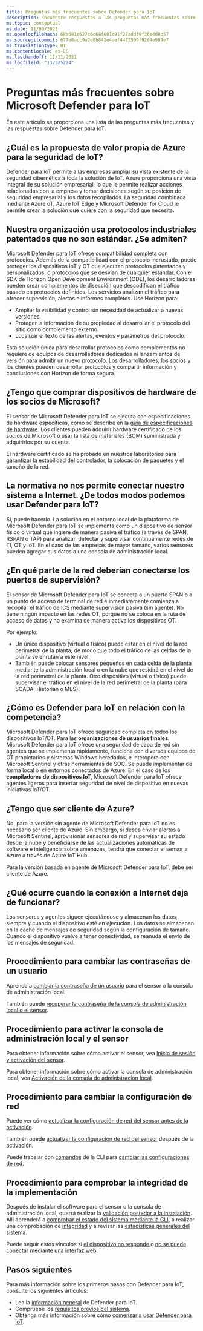 ```yaml
---
title: Preguntas más frecuentes sobre Defender para IoT
description: Encuentre respuestas a las preguntas más frecuentes sobre las características y los servicios de Microsoft Defender para IoT.
ms.topic: conceptual
ms.date: 11/09/2021
ms.openlocfilehash: 68a681e527c6c68f601c91f27addf9f36e4d0b57
ms.sourcegitcommit: 677e8acc9a2e8b842e4aef4472599f9264e989e7
ms.translationtype: HT
ms.contentlocale: es-ES
ms.lasthandoff: 11/11/2021
ms.locfileid: "132325224"
---
```

# <a name="microsoft-defender-for-iot-frequently-asked-questions"></a>Preguntas más frecuentes sobre Microsoft Defender para IoT

En este artículo se proporciona una lista de las preguntas más frecuentes y las respuestas sobre Defender para IoT.

## <a name="what-is-azures-unique-value-proposition-for-iot-security"></a>¿Cuál es la propuesta de valor propia de Azure para la seguridad de IoT?

Defender para IoT permite a las empresas ampliar su vista existente de la seguridad cibernética a toda la solución de IoT. Azure proporciona una vista integral de su solución empresarial, lo que le permite realizar acciones relacionadas con la empresa y tomar decisiones según su posición de seguridad empresarial y los datos recopilados. La seguridad combinada mediante Azure oT, Azure IoT Edge y Microsoft Defender for Cloud le permite crear la solución que quiere con la seguridad que necesita.

## <a name="our-organization-uses-proprietary-non-standard-industrial-protocols-are-they-supported"></a>Nuestra organización usa protocolos industriales patentados que no son estándar. ¿Se admiten? 

Microsoft Defender para IoT ofrece compatibilidad completa con protocolos. Además de la compatibilidad con el protocolo incrustado, puede proteger los dispositivos IoT y OT que ejecutan protocolos patentados y personalizados, o protocolos que se desvían de cualquier estándar. Con el SDK de Horizon Open Development Environment (ODE), los desarrolladores pueden crear complementos de disección que descodifican el tráfico basado en protocolos definidos. Los servicios analizan el tráfico para ofrecer supervisión, alertas e informes completos. Use Horizon para:
- Ampliar la visibilidad y control sin necesidad de actualizar a nuevas versiones.
- Proteger la información de su propiedad al desarrollar el protocolo del sitio como complemento externo. 
- Localizar el texto de las alertas, eventos y parámetros del protocolo.

Esta solución única para desarrollar protocolos como complementos no requiere de equipos de desarrolladores dedicados ni lanzamientos de versión para admitir un nuevo protocolo. Los desarrolladores, los socios y los clientes pueden desarrollar protocolos y compartir información y conclusiones con Horizon de forma segura. 

## <a name="do-i-have-to-purchase-hardware-appliances-from-microsoft-partners"></a>¿Tengo que comprar dispositivos de hardware de los socios de Microsoft?
El sensor de Microsoft Defender para IoT se ejecuta con especificaciones de hardware específicas, como se describe en la [guía de especificaciones de hardware](./how-to-identify-required-appliances.md). Los clientes pueden adquirir hardware certificado de los socios de Microsoft o usar la lista de materiales (BOM) suministrada y adquirirlos por su cuenta. 

El hardware certificado se ha probado en nuestros laboratorios para garantizar la estabilidad del controlador, la colocación de paquetes y el tamaño de la red.


## <a name="regulation-does-not-allow-us-to-connect-our-system-to-the-internet-can-we-still-utilize-defender-for-iot"></a>La normativa no nos permite conectar nuestro sistema a Internet. ¿De todos modos podemos usar Defender para IoT?

Sí, puede hacerlo. La solución en el entorno local de la plataforma de Microsoft Defender para IoT se implementa como un dispositivo de sensor físico o virtual que ingiere de manera pasiva el tráfico (a través de SPAN, RSPAN o TAP) para analizar, detectar y supervisar continuamente redes de TI, OT y IoT. En el caso de las empresas de mayor tamaño, varios sensores pueden agregar sus datos a una consola de administración local.

## <a name="where-in-the-network-should-i-connect-monitoring-ports"></a>¿En qué parte de la red deberían conectarse los puertos de supervisión?

El sensor de Microsoft Defender para IoT se conecta a un puerto SPAN o a un punto de acceso de terminal de red e inmediatamente comienza a recopilar el tráfico de ICS mediante supervisión pasiva (sin agente). No tiene ningún impacto en las redes OT, porque no se coloca en la ruta de acceso de datos y no examina de manera activa los dispositivos OT.

Por ejemplo:
- Un único dispositivo (virtual o físico) puede estar en el nivel de la red perimetral de la planta, de modo que todo el tráfico de las celdas de la planta se enrutan a este nivel.
- También puede colocar sensores pequeños en cada celda de la planta mediante la administración local o en la nube que residirá en el nivel de la red perimetral de la planta. Otro dispositivo (virtual o físico) puede supervisar el tráfico en el nivel de la red perimetral de la planta (para SCADA, Historian o MES).

## <a name="how-does-defender-for-iot-compare-to-the-competition"></a>¿Cómo es Defender para IoT en relación con la competencia?

Microsoft Defender para IoT ofrece seguridad completa en todos los dispositivos IoT/OT. Para las **organizaciones de usuarios finales**, Microsoft Defender para IoT ofrece una seguridad de capa de red sin agentes que se implementa rápidamente, funciona con diversos equipos de OT propietarios y sistemas Windows heredados, e interopera con Microsoft Sentinel y otras herramientas de SOC. Se puede implementar de forma local o en entornos conectados de Azure. En el caso de los **compiladores de dispositivos IoT**, Microsoft Defender para IoT ofrece agentes ligeros para insertar seguridad de nivel de dispositivo en nuevas iniciativas IoT/OT.

## <a name="do-i-have-to-be-an-azure-customer"></a>¿Tengo que ser cliente de Azure?

No, para la versión sin agente de Microsoft Defender para IoT no es necesario ser cliente de Azure. Sin embargo, si desea enviar alertas a Microsoft Sentinel, aprovisionar sensores de red y supervisar su estado desde la nube y beneficiarse de las actualizaciones automáticas de software e inteligencia sobre amenazas, tendrá que conectar el sensor a Azure a través de Azure IoT Hub.

Para la versión basada en agente de Microsoft Defender para IoT, debe ser cliente de Azure.

## <a name="what-happens-when-the-internet-connection-stops-working"></a>¿Qué ocurre cuando la conexión a Internet deja de funcionar?

Los sensores y agentes siguen ejecutándose y almacenan los datos, siempre y cuando el dispositivo esté en ejecución. Los datos se almacenan en la caché de mensajes de seguridad según la configuración de tamaño. Cuando el dispositivo vuelve a tener conectividad, se reanuda el envío de los mensajes de seguridad.

## <a name="how-can-i-change-a-users-passwords"></a>Procedimiento para cambiar las contraseñas de un usuario

Aprenda a [cambiar la contraseña de un usuario](how-to-create-and-manage-users.md#change-a-users-password) para el sensor o la consola de administración local.

También puede [recuperar la contraseña de la consola de administración local o el sensor](how-to-create-and-manage-users.md#recover-the-password-for-the-on-premises-management-console-or-the-sensor).

## <a name="how-do-i-activate-the-sensor-and-on-premises-management-console"></a>Procedimiento para activar la consola de administración local y el sensor

Para obtener información sobre cómo activar el sensor, vea [Inicio de sesión y activación del sensor](how-to-activate-and-set-up-your-sensor.md#sign-in-and-activate-the-sensor).

Para obtener información sobre cómo activar la consola de administración local, vea [Activación de la consola de administración local](how-to-activate-and-set-up-your-on-premises-management-console.md#activate-the-on-premises-management-console).

## <a name="how-to-change-the-network-configuration"></a>Procedimiento para cambiar la configuración de red

Puede ver cómo [actualizar la configuración de red del sensor antes de la activación](how-to-activate-and-set-up-your-sensor.md#update-sensor-network-configuration-before-activation).

También puede [actualizar la configuración de red del sensor](how-to-manage-individual-sensors.md#update-the-sensor-network-configuration) después de la activación.

Puede trabajar con [comandos](references-work-with-defender-for-iot-cli-commands.md#network-configuration) de la CLI para [cambiar las configuraciones de red](references-work-with-defender-for-iot-cli-commands.md#network-configuration).

## <a name="how-do-i-check-the-sanity-of-my-deployment"></a>Procedimiento para comprobar la integridad de la implementación

Después de instalar el software para el sensor o la consola de administración local, querrá realizar la [validación posterior a la instalación](how-to-install-software.md#post-installation-validation). Allí aprenderá a [comprobar el estado del sistema mediante la CLI](how-to-install-software.md#check-system-health-by-using-the-cli), a realizar una comprobación de [integridad](how-to-install-software.md#sanity) y a revisar las [estadísticas generales del sistema](how-to-install-software.md#system).

Puede seguir estos vínculos si [el dispositivo no responde ](how-to-install-software.md#the-appliance-isnt-responding) o [no se puede conectar mediante una interfaz web](how-to-install-software.md#you-cant-connect-by-using-a-web-interface).

## <a name="next-steps"></a>Pasos siguientes

Para más información sobre los primeros pasos con Defender para IoT, consulte los siguientes artículos:

- Lea la [información general](overview.md) de Defender para IoT.
- Compruebe los [requisitos previos del sistema](quickstart-system-prerequisites.md).
- Obtenga más información sobre cómo [comenzar a usar Defender para IoT](getting-started.md).
